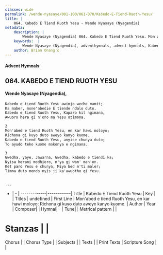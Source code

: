 ```yaml
---
classes: wide
permalink: /wende-nyasaye/001-100/061-070/Kabedo-E-Tiend-Ruoth-Yesu/
title: |
    064. Kabedo E Tiend Ruoth Yesu - Wende Nyasaye (Nyagendia)
metadata:
    description: |
        Wende Nyasaye (Nyagendia) 064. Kabedo E Tiend Ruoth Yesu. Mon'abed e tiend Ruoth Yesu, en kar hawi moloyo; Richona gi kuyo duto aweyo kanyo kuome. Kabedo e tiend Ruoth Yesu, anyise chunya duto; To ayudo teko kuome makonya e ngimana.  
    keywords:  |
        Wende Nyasaye (Nyagendia), adventhymnals, advent hymnals, Kabedo E Tiend Ruoth Yesu, Mon'abed e tiend Ruoth Yesu, en kar hawi moloyo; Richona gi kuyo duto aweyo kanyo kuome.. 
    author: Brian Onang'o
---
```


#### Advent Hymnals
## 064. KABEDO E TIEND RUOTH YESU
####  Wende Nyasaye (Nyagendia),

```txt
Kabedo e tiend Ruoth Yesu awinjo weche mamit;
Ka maber, mone'abedie E tiende ndalo duto.
Kabedo e tiend Ruoth Yesu, Kaparo kit ngimana,
Awuoro hera gi n'ono ma Yesu otimona.

2
Mon'abed e tiend Ruoth Yesu, en kar hawi moloyo;
Richona gi kuyo duto aweyo kanyo kuome.
Kabedo e tiend Ruoth Yesu, anyise chunya duto;
To ayudo teko kuome makonya e ngimana.

3
Gwedha, yaye, Jawarna, Gwedha, kabedo e tiendi ka;
Nyisa herani modhiero, n'ya gi wan' man'on.
Ket paro Yesu e chunya, Miya bed n'ti maler;
Timna duto mondo nyis ji ka'awuotho gi Yesu.


...
```

- |   -  |
-------------|------------|
Title | Kabedo E Tiend Ruoth Yesu |
Key |  |
Titles | undefined |
First Line | Mon'abed e tiend Ruoth Yesu, en kar hawi moloyo; Richona gi kuyo duto aweyo kanyo kuome. |
Author | 
Year | 
Composer| |
Hymnal|  - |
Tune|  |
Metrical pattern | |
# Stanzas |  |
Chorus |  |
Chorus Type |  |
Subjects | |
Texts |  |
Print Texts | 
Scripture Song |  |
    
